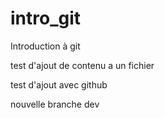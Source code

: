 # intro_git

Introduction à git

test d'ajout de contenu a un fichier

test d'ajout avec github

nouvelle branche dev

